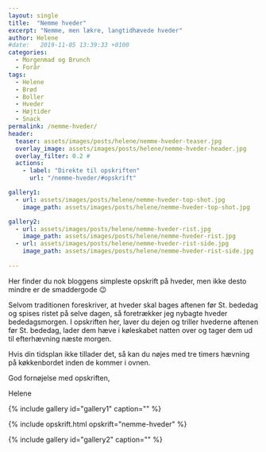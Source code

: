 ```yaml
---
layout: single
title:  "Nemme hveder"
excerpt: "Nemme, men lækre, langtidhævede hveder"
author: Helene
#date:   2019-11-05 13:39:33 +0100
categories:  
  - Morgenmad og Brunch 
  - Forår 
tags: 
  - Helene
  - Brød
  - Boller
  - Hveder
  - Højtider
  - Snack 
permalink: /nemme-hveder/
header:
  teaser: assets/images/posts/helene/nemme-hveder-teaser.jpg
  overlay_image: assets/images/posts/helene/nemme-hveder-header.jpg
  overlay_filter: 0.2 # 
  actions:
    - label: "Direkte til opskriften"
      url: "/nemme-hveder/#opskrift"

gallery1:
  - url: assets/images/posts/helene/nemme-hveder-top-shot.jpg
    image_path: assets/images/posts/helene/nemme-hveder-top-shot.jpg

gallery2:
  - url: assets/images/posts/helene/nemme-hveder-rist.jpg
    image_path: assets/images/posts/helene/nemme-hveder-rist.jpg
  - url: assets/images/posts/helene/nemme-hveder-rist-side.jpg
    image_path: assets/images/posts/helene/nemme-hveder-rist-side.jpg
    
---
```

Her finder du nok bloggens simpleste opskrift på hveder, men ikke desto mindre er de smaddergode :wink:

Selvom traditionen foreskriver, at hveder skal bages aftenen før St. bededag og spises ristet på selve dagen, så foretrækker jeg nybagte hveder bededagsmorgen. I opskriften her, laver du dejen og triller hvederne aftenen før St. bededag, lader dem hæve i køleskabet natten over og tager dem ud til efterhævning næste morgen.

Hvis din tidsplan ikke tillader det, så kan du nøjes med tre timers hævning på køkkenbordet inden de kommer i ovnen.

God fornøjelse med opskriften,

Helene

{% include gallery id="gallery1"  caption="" %}

{% include opskrift.html opskrift="nemme-hveder" %}

{% include gallery id="gallery2"  caption="" %}